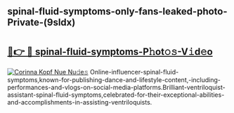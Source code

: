 ## spinal-fluid-symptoms-only-fans​-leaked-photo​-Private-(9sldx)


# <h2><a href="https://mediaupload.pro?title=spinal-fluid-symptoms&ref=git">🔗👉 🔴 spinal-fluid-symptoms-P𝚑ot𝚘𝚜-V𝚒d𝚎o</a></h2>

[![Corinna Kopf Nue Nu𝚍e𝚜](https://i.imgur.com/0qMVB7G.gif)](https://mediaupload.pro?title=spinal-fluid-symptoms&ref=git)
Online-influencer-spinal-fluid-symptoms,known-for-publishing-dance-and-lifestyle-content,-including-performances-and-vlogs-on-social-media-platforms.Brilliant-ventriloquist-assistant-spinal-fluid-symptoms,celebrated-for-their-exceptional-abilities-and-accomplishments-in-assisting-ventriloquists.  